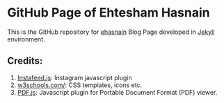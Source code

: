 # GitHub Page of Ehtesham Hasnain

This is the GitHub repository for [ehasnain](http://ehasnain.github.io) Blog Page developed in [Jekyll](https://jekyllrb.com/) environment.

## Credits:
1. [Instafeed.js](http://instafeedjs.com/):  Instagram javascript plugin
2. [w3schools.com/](https://www.w3schools.com/): CSS templates, icons etc.
3. [PDF.js](https://mozilla.github.io/pdf.js/): Javascript plugin for Portable Document Format (PDF) viewer.

